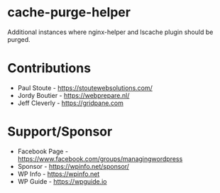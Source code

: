 # cache-purge-helper
Additional instances where nginx-helper and lscache plugin should be purged.

# Contributions
* Paul Stoute - https://stoutewebsolutions.com/
* Jordy Boutier - https://webprepare.nl/
* Jeff Cleverly - https://gridpane.com

# Support/Sponsor
* Facebook Page - https://www.facebook.com/groups/managingwordpress
* Sponsor - https://wpinfo.net/sponsor/
* WP Info - https://wpinfo.net
* WP Guide - https://wpguide.io
